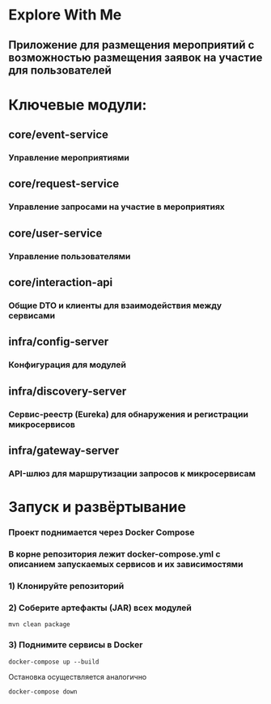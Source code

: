 # Explore With Me
## Приложение для размещения мероприятий с возможностью размещения заявок на участие для пользователей

# Ключевые модули:
## core/event-service 
### Управление мероприятиями
## core/request-service
### Управление запросами на участие в мероприятиях
## core/user-service
### Управление пользователями
## core/interaction-api
### Общие DTO и клиенты для взаимодействия между сервисами
## infra/config-server
### Конфигурация для модулей
## infra/discovery-server
### Сервис-реестр (Eureka) для обнаружения и регистрации микросервисов
## infra/gateway-server
### API-шлюз для маршрутизации запросов к микросервисам

# Запуск и развёртывание
### Проект поднимается через **Docker Compose**
### В корне репозитория лежит docker-compose.yml с описанием запускаемых сервисов и их зависимостями

### 1) Клонируйте репозиторий
### 2) Соберите артефакты (JAR) всех модулей
```
mvn clean package
```
### 3) Поднимите сервисы в Docker
```
docker-compose up --build
```
Остановка осуществляется аналогично
```
docker-compose down
```
